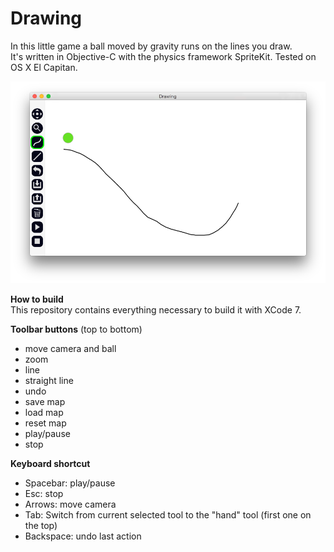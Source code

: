 # Drawing
In this little game a ball moved by gravity runs on the lines you draw.  
It's written in Objective-C with the physics framework SpriteKit. Tested on OS X El Capitan.

![Screenshot](/screenshots/1.png)

**How to build**  
This repository contains everything necessary to build it with XCode 7.

**Toolbar buttons** (top to bottom)
- move camera and ball
- zoom
- line
- straight line
- undo
- save map
- load map
- reset map
- play/pause
- stop

**Keyboard shortcut**
- Spacebar: play/pause
- Esc: stop
- Arrows: move camera
- Tab: Switch from current selected tool to the "hand" tool (first one on the top)
- Backspace: undo last action
